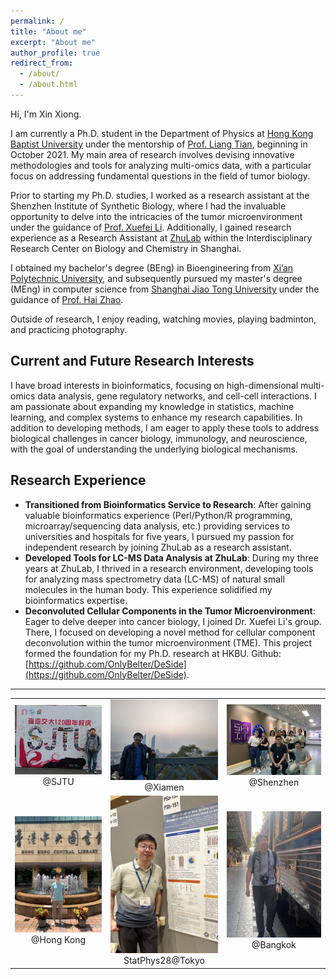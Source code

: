 ```yaml
---
permalink: /
title: "About me"
excerpt: "About me"
author_profile: true
redirect_from: 
  - /about/
  - /about.html
---
```


[//]: # (Welcome! I have been a Research Assistant in the [Shenzhen Institute of Synthetic Biology]&#40;http://isynbio.siat.ac.cn/&#41; at Shenzhen Institute of Advanced Technology, CAS in Shenzhen, China since Jun 2020. )

[//]: # (I am also a graduate student majored in Computer Technology at [Shanghai Jiao Tong University, SJTU]&#40;https://www.sjtu.edu.cn/&#41; supervised by [Prof. Hai Zhao]&#40;https://www.cs.sjtu.edu.cn/en/PeopleDetail.aspx?id=133&#41;. I passed dissertation defense on Jan 6, 2021.)

[//]: # ()
[//]: # (After I earned my BEng in Bioengineering from [Xi'an Polytechnic University]&#40;https://www.xpu.edu.cn/&#41; )

[//]: # (I worked at [Genminix]&#40;http://www.gminix.com/&#41; &#40;a biotech company&#41; as a developer of new bioinformatic tools for the analysis biological data &#40;Microarray and RNA-Seq&#41;. )

[//]: # (I went to [ZhuLab]&#40;http://www.zhulab.cn&#41; at [Interdisciplinary Research Center on Biology and Chemistry]&#40;http://ircbc.ac.cn/&#41; as a Research Assistant in 2016 and I also started my study as a master student &#40;MEng&#41; at SJTU this year. )

[//]: # (Cooperating with other colleagues, )

[//]: # (I published several papers &#40;[Bioinformatics 2017]&#40;https://academic.oup.com/bioinformatics/article/33/14/2235/3066291&#41;;)

[//]: # (                             [Analytical chemistry 2017]&#40;https://pubs.acs.org/doi/abs/10.1021/acs.analchem.7b02625&#41;;)

[//]: # (                             [Nature communications 2019]&#40;https://www.nature.com/articles/s41467-019-09550-x&#41;;)

[//]: # (                             [Nature communications 2020]&#40;https://www.nature.com/articles/s41467-020-18171-8&#41;&#41; related to the analysis methods of Bio-Mass Spectrometry data.)

[//]: # (I am one of the main contributors of the machine-learning-based prediction algorithm for the last article.)

[//]: # ()
[//]: # (In my spare time, I like reading, watching movies and jogging. I also enjoy photography.)
Hi, I'm Xin Xiong.

[//]: # (As a bioinformatics researcher, my fervor lies in unraveling the intricate mechanisms governing cellular operations through computational tools, such as machine learning, statistical physics, and bio-network analysis. My aim is to decode these complexities and attain a comprehensive understanding of their functions.)

I am currently a Ph.D. student in the Department of Physics at [Hong Kong Baptist University](https://www.hkbu.edu.hk/) under the mentorship of [Prof. Liang Tian](https://physics.hkbu.edu.hk/people/tian-liang), beginning in October 2021. My main area of research involves devising innovative methodologies and tools for analyzing multi-omics data, with a particular focus on addressing fundamental questions in the field of tumor biology.

Prior to starting my Ph.D. studies, I worked as a research assistant at the Shenzhen Institute of Synthetic Biology, where I had the invaluable opportunity to delve into the intricacies of the tumor microenvironment under the guidance of [Prof. Xuefei Li](https://isynbio.siat.ac.cn/Li(x)lab/view.php?id=48). 
Additionally, I gained research experience as a Research Assistant at [ZhuLab](http://www.zhulab.cn) within the Interdisciplinary Research Center on Biology and Chemistry in Shanghai.

I obtained my bachelor's degree (BEng) in Bioengineering from [Xi’an Polytechnic University](https://www.xpu.edu.cn/), and subsequently pursued my master's degree (MEng) in computer science from [Shanghai Jiao Tong University](https://www.sjtu.edu.cn/) under the guidance of [Prof. Hai Zhao](https://www.cs.sjtu.edu.cn/en/PeopleDetail.aspx?id=133).

Outside of research, I enjoy reading, watching movies, playing badminton, and practicing photography.

## Current and Future Research Interests


I have broad interests in bioinformatics, focusing on high-dimensional multi-omics data analysis, gene regulatory networks, and cell-cell interactions. I am passionate about expanding my knowledge in statistics, machine learning, and complex systems to enhance my research capabilities. In addition to developing methods, I am eager to apply these tools to address biological challenges in cancer biology, immunology, and neuroscience, with the goal of understanding the underlying biological mechanisms.

## Research Experience


- **Transitioned from Bioinformatics Service to Research**: After gaining valuable bioinformatics experience (Perl/Python/R programming, microarray/sequencing data analysis, etc.) providing services to universities and hospitals for five years, I pursued my passion for independent research by joining ZhuLab as a research assistant.
- **Developed Tools for LC-MS Data Analysis at ZhuLab**: During my three years at ZhuLab, I thrived in a research environment, developing tools for analyzing mass spectrometry data (LC-MS) of natural small molecules in the human body. This experience solidified my bioinformatics expertise.
- **Deconvoluted Cellular Components in the Tumor Microenvironment**: Eager to delve deeper into cancer biology, I joined Dr. Xuefei Li's group. There, I focused on developing a novel method for cellular component deconvolution within the tumor microenvironment (TME). This project formed the foundation for my Ph.D. research at HKBU. Github: [https://github.com/OnlyBelter/DeSide](https://github.com/OnlyBelter/DeSide).

---


|                                                                                       |                                                                                                  |                                                                                         |
|:-------------------------------------------------------------------------------------:|:------------------------------------------------------------------------------------------------:|:---------------------------------------------------------------------------------------:|
|       <img width="200" alt="SJTU" src="/images/myself/SJTU_2016.jpg"><br>@SJTU        |          <img width="200" alt="Xiamen" src="/images/myself/Xiamen_2017.jpg"><br>@Xiamen          |  <img width="200" alt="Shenzhen" src="/images/myself/Shenzhen_2021.jpg"><br>@Shenzhen   |
| <img width="200" alt="Hongkong" src="/images/myself/HongKong_2023.jpg"><br>@Hong Kong | <img width="200" alt="Tokyo" src="/images/myself/StatPhys28_2023_Tokyo.jpg"><br>StatPhys28@Tokyo | <img width="200" alt="Bangkok" src="/images/myself/Bangkok_2024Spring.jpg"><br>@Bangkok |


[//]: # ()
[//]: # (| <img width="200" alt="Xi'an" src="/images/myself/Just Graduated_2010.jpg">  @Xi'an )

[//]: # ()
[//]: # (| <img width="200" alt="Mount Tai" src="/images/myself/Mount Tai_2012Oct.jpg"> @Mount Tai    )

[//]: # ()
[//]: # (| <img width="200" alt="Guilin" src="/images/myself/Guilin_2013.jpg"> @Guilin      |)
